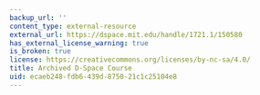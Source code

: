 ```yaml
---
backup_url: ''
content_type: external-resource
external_url: https://dspace.mit.edu/handle/1721.1/150580
has_external_license_warning: true
is_broken: true
license: https://creativecommons.org/licenses/by-nc-sa/4.0/
title: Archived D-Space Course
uid: ecaeb248-fdb6-439d-8750-21c1c25104e8
---
```

